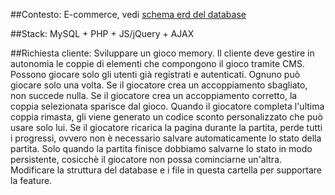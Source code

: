 ##Contesto:
E-commerce, vedi [schema erd del database](https://app.diagrams.net/#Hgiorgioshots%2Fshots-interview%2Fmaster%2Fsimplified-ecommerce-erd.drawio)

##Stack:
MySQL + PHP + JS/jQuery + AJAX

##Richiesta cliente:
Sviluppare un gioco memory. Il cliente deve gestire in autonomia le coppie di elementi che compongono il gioco tramite CMS.
Possono giocare solo gli utenti già registrati e autenticati. Ognuno può giocare solo una volta.
Se il giocatore crea un accoppiamento sbagliato, non succede nulla.
Se il giocatore crea un accoppiamento corretto, la coppia selezionata sparisce dal gioco.
Quando il giocatore completa l'ultima coppia rimasta, gli viene generato un codice sconto personalizzato che può usare solo lui.
Se il giocatore ricarica la pagina durante la partita, perde tutti i progressi, ovvero non è necessario salvare automaticamente lo stato della partita.
Solo quando la partita finisce dobbiamo salvarne lo stato in modo persistente, cosicchè il giocatore non possa cominciarne un'altra.
Modificare la struttura del database e i file in questa cartella per supportare la feature.